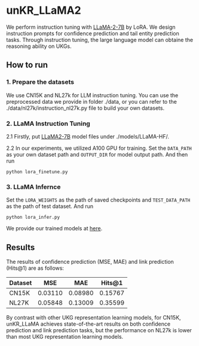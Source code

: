 # unKR_LLaMA2
We perform instruction tuning with [LLaMA-2-7B](https://huggingface.co/meta-llama/Llama-2-7b) by LoRA. We design instruction prompts for confidence prediction and tail entity prediction tasks. Through instruction tuning, the large language model can obtaine the reasoning ability on UKGs.


## How to run

### 1. Prepare the datasets
We use CN15K and NL27k for LLM instruction tuning. You can use the preprocessed data we provide in folder ./data, or you can refer to the ./data/nl27k/instruction_nl27k.py file to build your own datasets.


### 2. LLaMA Instruction Tuning
2.1 Firstly, put [LLaMA2-7B](https://huggingface.co/meta-llama/Llama-2-7b-chat-hf) model files under ./models/LLaMA-HF/.

2.2 In our experiments, we utilized A100 GPU for training. Set the `DATA_PATH` as your own dataset path and `OUTPUT_DIR` for model output path. And then run 

```
python lora_finetune.py
```


### 3. LLaMA Infernce
Set the `LORA_WEIGHTS` as the path of saved checkpoints and `TEST_DATA_PATH` as the path of test dataset. And run 
```
python lora_infer.py
```
We provide our trained models at [here](https://drive.google.com/drive/folders/1_vitwjZt0A5QZRwQr02X3bNm6HO6Snp5?usp=drive_link).



## Results
The results of confidence prediction (MSE, MAE) and link prediction (Hits@1) are as follows:

|Dataset        | MSE   |MAE    | Hits@1       |
|-----------|-----------|-----------|-----------|
| CN15K | 0.03110 | 0.08980 | 0.15767 |
| NL27K | 0.05848 | 0.13009 | 0.35599 |

By contrast with other UKG representation learning models, for CN15K, unKR_LLaMA achieves state-of-the-art results on both confidence prediction and link prediction tasks, but the performance on NL27k is lower than most UKG representation learning models.

